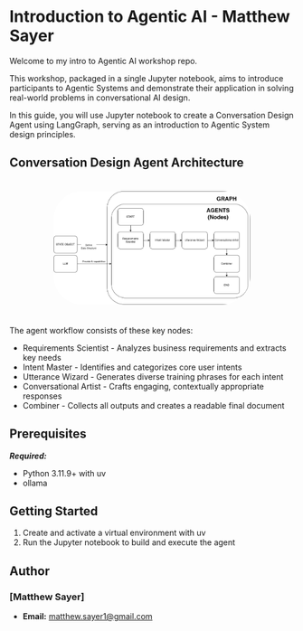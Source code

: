 # Introduction to Agentic AI - Matthew Sayer

Welcome to my intro to Agentic AI workshop repo.

This workshop, packaged in a single Jupyter notebook, aims to introduce participants to Agentic Systems and demonstrate their application in solving real-world problems in conversational AI design.

In this guide, you will use Jupyter notebook to create a Conversation Design Agent using LangGraph, serving as an introduction to Agentic System design principles.

## Conversation Design Agent Architecture

<div style="text-align: center; padding:20px;">
    <img src="./assets/agenticbasicarchitecture.png" alt="Conversation Design Agent Architecture" style="width: 75%; border-radius: 50px;">
</div>

The agent workflow consists of these key nodes:
- Requirements Scientist - Analyzes business requirements and extracts key needs
- Intent Master - Identifies and categorizes core user intents
- Utterance Wizard - Generates diverse training phrases for each intent
- Conversational Artist - Crafts engaging, contextually appropriate responses
- Combiner - Collects all outputs and creates a readable final document

## Prerequisites

**_Required:_**

- Python 3.11.9+ with uv
- ollama

## Getting Started

1. Create and activate a virtual environment with uv
2. Run the Jupyter notebook to build and execute the agent

## Author

### [Matthew Sayer]
- **Email:** matthew.sayer1@gmail.com